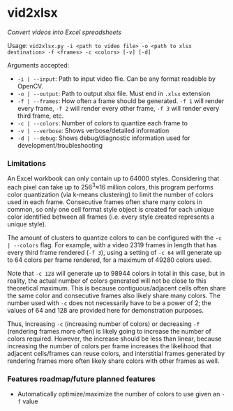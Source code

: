 # vid2xlsx
_Convert videos into Excel spreadsheets_

Usage: `vid2xlsx.py -i <path to video file> -o <path to xlsx destination> -f <frames> -c <colors> [-v] [-d]`

Arguments accepted:
- `-i | --input`: Path to input video flie. Can be any format readable by OpenCV.
- `-o | --output`: Path to output xlsx file. Must end in `.xlsx` extension
- `-f | --frames`: How often a frame should be generated. `-f 1` will render every frame, `-f 2` will render every other frame, `-f 3` will render every third frame, etc.
- `-c | --colors`: Number of colors to quantize each frame to
- `-v | --verbose`: Shows verbose/detailed information
- `-d | --debug`: Shows debug/diagnostic information used for development/troubleshooting

### Limitations

An Excel workbook can only contain up to 64000 styles. Considering that each pixel can take up to 256<sup>3</sup>≈16 million colors, this program performs color quantization (via k-means clustering) to limit the number of colors used in each frame. Consecutive frames often share many colors in common, so only one cell format style object is created for each unique color identified between all frames (i.e. every style created represents a unique style).

The amount of clusters to quantize colors to can be configured with the `-c | --colors` flag. For example, with a video 2319 frames in length that has every third frame rendered (`-f 3`), using a setting of `-c 64` will generate up to 64 colors per frame rendered, for a maximum of 49280 colors used.

Note that `-c 128` will generate up to 98944 colors in total in this case, but in reality, the actual number of colors generated will not be close to this theoretical maximum. This is because contiguous/adjacent cells often share the same color and consecutive frames also likely share many colors. The number used with `-c` does not necessarily have to be a power of 2; the values of 64 and 128 are provided here for demonstration purposes.

Thus, increasing `-c` (increasing number of colors) or decreasing `-f` (rendering frames more often) is likely going to increase the number of colors required. However, the increase should be less than linear, because increasing the number of colors per frame increases the likelihood that adjacent cells/frames can reuse colors, and interstitial frames generated by rendering frames more often likely share colors with other frames as well.

### Features roadmap/future planned features

- Automatically optimize/maximize the number of colors to use given an `-f` value

